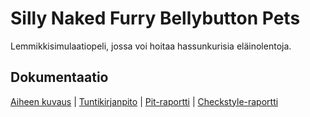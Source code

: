 # Silly Naked Furry Bellybutton Pets

Lemmikkisimulaatiopeli, jossa voi hoitaa hassunkurisia eläinolentoja. 

## Dokumentaatio
[Aiheen kuvaus](dokumentaatio/aiheenKuvausJaRakenne.md) | 
[Tuntikirjanpito](dokumentaatio/tuntikirjanpito.md) | 
[Pit-raportti](https://htmlpreview.github.io/?https://github.com/Enzine/SillyNakedFurryBellybuttonPets/blob/master/dokumentaatio/201604012226/index.html) | 
[Checkstyle-raportti](https://htmlpreview.github.io/?https://github.com/Enzine/SillyNakedFurryBellybuttonPets/blob/master/dokumentaatio/site/checkstyle.html)
